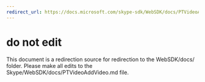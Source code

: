 ```yaml
---
redirect_url: https://docs.microsoft.com/skype-sdk/WebSDK/docs/PTVideoAddVideo
---
```

# do not edit
This document is a redirection source for redirection to the WebSDK/docs/ folder. Please make all edits to the Skype/WebSDK/docs/PTVideoAddVideo.md file.

